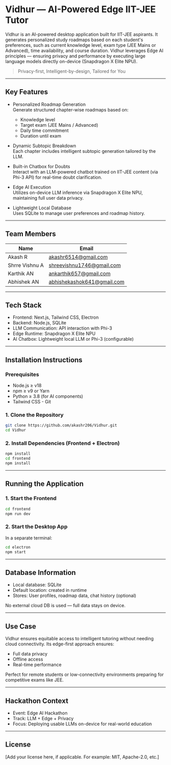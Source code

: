 # Vidhur — AI-Powered Edge IIT-JEE Tutor

Vidhur is an AI-powered desktop application built for IIT-JEE aspirants. It generates personalized study roadmaps based on each student's preferences, such as current knowledge level, exam type (JEE Mains or Advanced), time availability, and course duration. Vidhur leverages Edge AI principles — ensuring privacy and performance by executing large language models directly on-device (Snapdragon X Elite NPU).

> Privacy-first, Intelligent-by-design, Tailored for You

---
 
## **Key Features**
 
- Personalized Roadmap Generation  
  Generate structured chapter-wise roadmaps based on:
  - Knowledge level
  - Target exam (JEE Mains / Advanced)
  - Daily time commitment
  - Duration until exam

- Dynamic Subtopic Breakdown  
  Each chapter includes intelligent subtopic generation tailored by the LLM.

- Built-in Chatbox for Doubts  
  Interact with an LLM-powered chatbot trained on IIT-JEE content (via Phi-3 API) for real-time doubt clarification.

- Edge AI Execution  
  Utilizes on-device LLM inference via Snapdragon X Elite NPU, maintaining full user data privacy.

- Lightweight Local Database  
  Uses SQLite to manage user preferences and roadmap history.

---

## **Team Members**

| Name           | Email                      |
|----------------|----------------------------|
| Akash R        | akashr6514@gmail.com       |
| Shrre Vishnu A | shreevishnu1746@gmail.com  |
| Karthik AN     | ankarthik657@gmail.com     |             
| Abhishek AN    | abhishekashok641@gmail.com |

---

## **Tech Stack**

- Frontend: Next.js, Tailwind CSS, Electron
- Backend: Node.js, SQLite
- LLM Communication: API interaction with Phi-3
- Edge Runtime: Snapdragon X Elite NPU
- AI Chatbox: Lightweight local LLM or Phi-3 (configurable)

---

## **Installation Instructions**
### Prerequisites
- Node.js ≥ v18
- npm ≥ v9 or Yarn
- Python ≥ 3.8 (for AI components)
- Tailwind CSS
- Git

### 1. Clone the Repository

```bash
git clone https://github.com/akashr206/Vidhur.git
cd Vidhur
```

### 2. Install Dependencies (Frontend + Electron)

```bash
npm install
cd frontend
npm install
```

---

## **Running the Application**

### 1. Start the Frontend

```bash
cd frontend
npm run dev
```

### 2. Start the Desktop App

In a separate terminal:

```bash
cd electron
npm start
```

---

## **Database Information**

- Local database: SQLite
- Default location: created in runtime
- Stores: User profiles, roadmap data, chat history (optional)

No external cloud DB is used — full data stays on device.

---

## **Use Case**

Vidhur ensures equitable access to intelligent tutoring without needing cloud connectivity. Its edge-first approach ensures:
- Full data privacy
- Offline access
- Real-time performance

Perfect for remote students or low-connectivity environments preparing for competitive exams like JEE.

---

## **Hackathon Context**

- Event: Edge AI Hackathon
- Track: LLM + Edge + Privacy
- Focus: Deploying usable LLMs on-device for real-world education

---

## License

[Add your license here, if applicable. For example: MIT, Apache-2.0, etc.]

